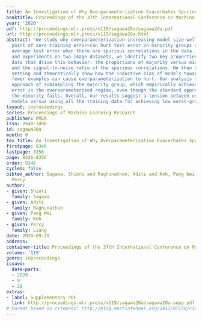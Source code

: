```yaml
---
title: An Investigation of Why Overparameterization Exacerbates Spurious Correlations
booktitle: Proceedings of the 37th International Conference on Machine Learning
year: '2020'
pdf: http://proceedings.mlr.press/v119/sagawa20a/sagawa20a.pdf
url: http://proceedings.mlr.press/v119/sagawa20a.html
abstract: 'We study why overparameterization—increasing model size well beyond the
  point of zero training error—can hurt test error on minority groups despite improving
  average test error when there are spurious correlations in the data. Through simulations
  and experiments on two image datasets, we identify two key properties of the training
  data that drive this behavior: the proportions of majority versus minority groups,
  and the signal-to-noise ratio of the spurious correlations. We then analyze a linear
  setting and theoretically show how the inductive bias of models towards “memorizing”
  fewer examples can cause overparameterization to hurt. Our analysis leads to a counterintuitive
  approach of subsampling the majority group, which empirically achieves low minority
  error in the overparameterized regime, even though the standard approach of upweighting
  the minority fails. Overall, our results suggest a tension between using overparameterized
  models versus using all the training data for achieving low worst-group error.'
layout: inproceedings
series: Proceedings of Machine Learning Research
publisher: PMLR
issn: 2640-3498
id: sagawa20a
month: 0
tex_title: An Investigation of Why Overparameterization Exacerbates Spurious Correlations
firstpage: 8346
lastpage: 8356
page: 8346-8356
order: 8346
cycles: false
bibtex_author: Sagawa, Shiori and Raghunathan, Aditi and Koh, Pang Wei and Liang,
  Percy
author:
- given: Shiori
  family: Sagawa
- given: Aditi
  family: Raghunathan
- given: Pang Wei
  family: Koh
- given: Percy
  family: Liang
date: 2020-09-29
address: 
container-title: Proceedings of the 37th International Conference on Machine Learning
volume: '119'
genre: inproceedings
issued:
  date-parts:
  - 2020
  - 9
  - 29
extras:
- label: Supplementary PDF
  link: http://proceedings.mlr.press/v119/sagawa20a/sagawa20a-supp.pdf
# Format based on citeproc: http://blog.martinfenner.org/2013/07/30/citeproc-yaml-for-bibliographies/
---
```

